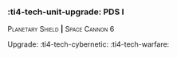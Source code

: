 ### :ti4-tech-unit-upgrade: **PDS I**

<span style="font-variant:small-caps;">Planetary Shield</span> __|__ <span style="font-variant:small-caps;">Space Cannon</span> 6

Upgrade: :ti4-tech-cybernetic: :ti4-tech-warfare:
